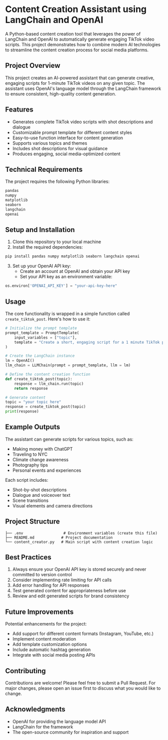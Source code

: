 # Content Creation Assistant using LangChain and OpenAI

A Python-based content creation tool that leverages the power of LangChain and OpenAI to automatically generate engaging TikTok video scripts. This project demonstrates how to combine modern AI technologies to streamline the content creation process for social media platforms.

## Project Overview

This project creates an AI-powered assistant that can generate creative, engaging scripts for 1-minute TikTok videos on any given topic. The assistant uses OpenAI's language model through the LangChain framework to ensure consistent, high-quality content generation.

## Features

- Generates complete TikTok video scripts with shot descriptions and dialogue
- Customizable prompt template for different content styles
- Easy-to-use function interface for content generation
- Supports various topics and themes
- Includes shot descriptions for visual guidance
- Produces engaging, social media-optimized content

## Technical Requirements

The project requires the following Python libraries:
```python
pandas
numpy
matplotlib
seaborn
langchain
openai
```

## Setup and Installation

1. Clone this repository to your local machine
2. Install the required dependencies:
```bash
pip install pandas numpy matplotlib seaborn langchain openai
```
3. Set up your OpenAI API key:
   - Create an account at OpenAI and obtain your API key
   - Set your API key as an environment variable:
```python
os.environ['OPENAI_API_KEY'] = "your-api-key-here"
```

## Usage

The core functionality is wrapped in a simple function called `create_tiktok_post`. Here's how to use it:

```python
# Initialize the prompt template
prompt_template = PromptTemplate(
    input_variables = ["topic"],
    template = "Create a short, engaging script for a 1 minute TikTok post about {topic}."
)

# Create the LangChain instance
lm = OpenAI()
llm_chain = LLMChain(prompt = prompt_template, llm = lm)

# Define the content creation function
def create_tiktok_post(topic):
    response = llm_chain.run(topic)
    return response

# Generate content
topic = "your topic here"
response = create_tiktok_post(topic)
print(response)
```

## Example Outputs

The assistant can generate scripts for various topics, such as:
- Making money with ChatGPT
- Traveling to NYC
- Climate change awareness
- Photography tips
- Personal events and experiences

Each script includes:
- Shot-by-shot descriptions
- Dialogue and voiceover text
- Scene transitions
- Visual elements and camera directions

## Project Structure

```
├── .env                  # Environment variables (create this file)
├── README.md            # Project documentation
└── content_creator.py   # Main script with content creation logic
```

## Best Practices

1. Always ensure your OpenAI API key is stored securely and never committed to version control
2. Consider implementing rate limiting for API calls
3. Add error handling for API responses
4. Test generated content for appropriateness before use
5. Review and edit generated scripts for brand consistency

## Future Improvements

Potential enhancements for the project:
- Add support for different content formats (Instagram, YouTube, etc.)
- Implement content moderation
- Add template customization options
- Include automatic hashtag generation
- Integrate with social media posting APIs

## Contributing

Contributions are welcome! Please feel free to submit a Pull Request. For major changes, please open an issue first to discuss what you would like to change.

## Acknowledgments

- OpenAI for providing the language model API
- LangChain for the framework
- The open-source community for inspiration and support
